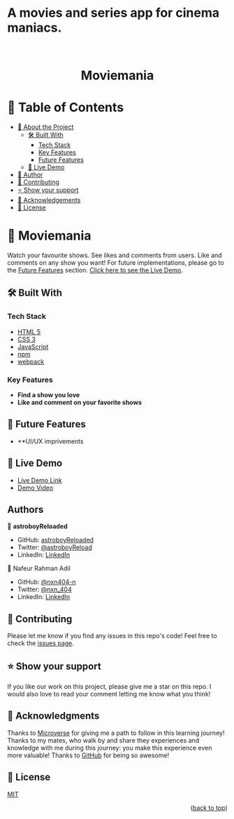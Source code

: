 # A movies and series app for cinema maniacs.

<a name="readme-top"></a>

<div align="center">
<!--   <img src="src/img/mainLogo.png" alt="logo" width="120"  height="auto" /> -->
  <br/>
  <h1><b>Moviemania</b></h1>
</div>

<!-- TABLE OF CONTENTS -->

# 📗 Table of Contents

- [📖 About the Project](#about-project)
  - [🛠 Built With](#built-with)
    - [Tech Stack](#tech-stack)
    - [Key Features](#key-features)
    - [Future Features](#🔭-future-features)
  - [🚀 Live Demo](#live-demo)
- [👥 Author](#authors)
- [🤝 Contributing](#contributing)
- [⭐️ Show your support](#support)
- [🙏 Acknowledgements](#acknowledgements)
- [📝 License](#license)

<!-- PROJECT DESCRIPTION -->

# 📖 Moviemania <a name="about-project"></a>

Watch your favourite shows. See likes and comments from users. Like and comments on any show you want!
For future implementations, please go to the [Future Features](#future-features) section. [Click here to see the Live Demo](https://astroboyreloaded.github.io/JavaScript-Capstone-M2/dist/index.html).

## 🛠 Built With <a name="built-with"></a>

### Tech Stack <a name="tech-stack"></a>

  <ul>
    <li><a href="https://https://html5.org//">HTML 5</a></li>
    <li><a href="https://www.w3.org/Style/CSS/Overview.en.html">CSS 3</a></li>
    <li><a href="https://www.javascript.com/">JavaScript</a></li>
    <li><a href="https://www.npm.com/">npm</a></li>
    <li><a href="https://webpack.js.org/">webpack</a></li>
  </ul>

<!-- Features -->

### Key Features <a name="key-features"></a>

- **Find a show you love**
- **Like and comment on your favorite shows**

## 🔭 Future Features <a name="future-features"></a>

- **UI/UX imprivements

<!-- LIVE DEMO -->

## 🚀 Live Demo <a name="live-demo"></a>

- [Live Demo Link](https://astroboyreloaded.github.io/JavaScript-Capstone-M2/dist/index.html)
- [Demo Video](https://drive.google.com/file/d/1ozv7A_isei4zpVEl685I3ZejguZbCgui/view?usp=sharing)
<!-- AUTHORS -->

## Authors <a name="authors"></a>

👤 **astroboyReloaded**

- GitHub: [astroboyReloaded](https://github.com/astroboyReloaded)
- Twitter: [@astroboyReload](https://twitter.com/astroboyReload)
- LinkedIn: [LinkedIn](https://www.linkedin.com/in/astroboyreloaded/)

👤 Nafeur Rahman Adil

- GitHub: [@nxn404-n](https://github.com/nxn404-n/)
- Twitter: [@nxn_404](https://twitter.com/nxn_404)
- LinkedIn: [LinkedIn](https://www.linkedin.com/in/nafeurrahmanadil/)

<!-- CONTRIBUTING -->

## 🤝 Contributing <a name="contributing"></a>

Please let me know if you find any issues in this repo's code!
Feel free to check the [issues page](../../issues/).

<!-- SUPPORT -->

## ⭐️ Show your support <a name="support"></a>

If you like our work on this project, please give me a star on this repo. I would also love to read your comment letting me know what you think!

<!-- ACKNOWLEDGEMENTS -->

## 🙏 Acknowledgments <a name="acknowledgements"></a>

Thanks to [Microverse](https://www.microverse.org/) for giving me a path to follow in this learning journey!
Thanks to my mates, who walk by and share they experiences and knowledge with me during this journey: you make this experience even more valuable!
Thanks to [GitHub](https://github.com/) for being so awesome!

<!-- LICENSE -->

## 📝 License <a name="license"></a>

[MIT](https://mit-license.org/)

<p align="right">(<a href="#readme-top">back to top</a>)</p>
